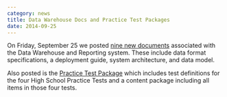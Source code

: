```yaml
---
category: news
title: Data Warehouse Docs and Practice Test Packages
date: 2014-09-25
---
```

On Friday, September 25 we posted [nine new documents](http://www.smarterapp.org/specifications) associated with the Data Warehouse and Reporting system. These include data format specifications, a deployment guide, system architecture, and data model.

Also posted is the [Practice Test Package](http://www.smarterapp.org/specs/PracticeTestPackage.html) which includes test definitions for the four High School Practice Tests and a content package including all items in those four tests.